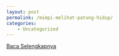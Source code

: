 ```yaml
---
layout: post
permalink: /mimpi-melihat-patung-hidup/
categories:
    - Uncategorized
---
```


[Baca Selengkapnya](/03)